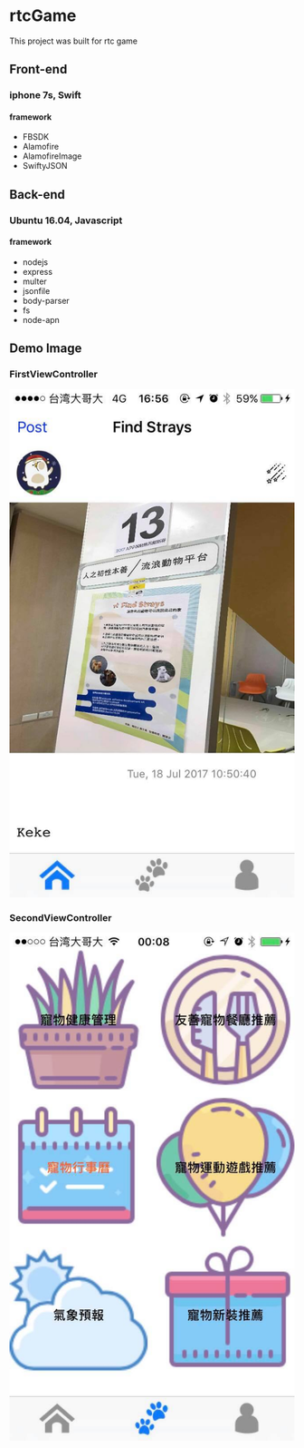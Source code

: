 # rtcGame

This project was built for rtc game


## Front-end
  ### iphone 7s, Swift
#### framework
  * FBSDK
  * Alamofire
  * AlamofireImage
  * SwiftyJSON
## Back-end
### Ubuntu 16.04, Javascript
#### framework
  * nodejs
  * express
  * multer
  * jsonfile
  * body-parser
  * fs
  * node-apn

## Demo Image
### FirstViewController
![image](https://github.com/archiexdex/rtcGame/blob/master/firstviewcontroller.jpg)

### SecondViewController
![alt text](https://github.com/archiexdex/rtcGame/blob/master/secondviewcontroller.jpg)
